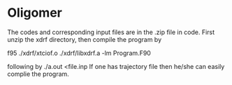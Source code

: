 # Oligomer

The codes and corresponding input files are in the .zip file in code. First unzip the xdrf directory,
then compile the program by

f95 ./xdrf/xtciof.o ./xdrf/libxdrf.a -lm Program.F90

following by ./a.out <file.inp If one has trajectory file then he/she can easily complie the program.

